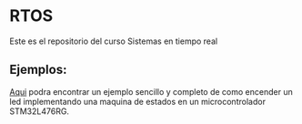 # RTOS
Este es el repositorio del curso Sistemas en tiempo real

## Ejemplos:
[Aqui](https://github.com/dacardonave/RTOS/tree/master/Led_State_Machine) podra encontrar un ejemplo sencillo y completo de como encender un led implementando una maquina de estados en un microcontrolador STM32L476RG.
